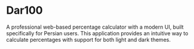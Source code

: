 # Dar100
A professional web-based percentage calculator with a modern UI, built specifically for Persian users. This application provides an intuitive way to calculate percentages with support for both light and dark themes.
